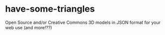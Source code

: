 # have-some-triangles
Open Source and/or Creative Commons 3D models in JSON format for your web use (and more!??)
